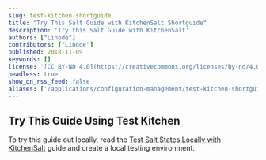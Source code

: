 ```yaml
---
slug: test-kitchen-shortguide
title: "Try This Salt Guide with KitchenSalt Shortguide"
description: 'Try this Salt Guide with KitchenSalt'
authors: ["Linode"]
contributors: ["Linode"]
published: 2018-11-09
keywords: []
license: '[CC BY-ND 4.0](https://creativecommons.org/licenses/by-nd/4.0)'
headless: true
show_on_rss_feed: false
aliases: ['/applications/configuration-management/test-kitchen-shortguide/']
---
```


## Try This Guide Using Test Kitchen

To try this guide out locally, read the [Test Salt States Locally with KitchenSalt](/docs/guides/test-salt-locally-with-kitchen-salt/) guide and create a local testing environment.